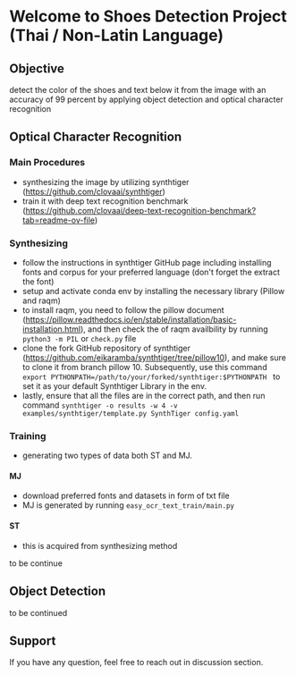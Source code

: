 # Welcome to Shoes Detection Project (Thai / Non-Latin Language) 

## Objective

detect the color of the shoes and text below it from the image with an accuracy of 99 percent by applying object detection and optical character recognition

## Optical Character Recognition

### Main Procedures
- synthesizing the image by utilizing synthtiger (https://github.com/clovaai/synthtiger)
- train it with deep text recognition benchmark (https://github.com/clovaai/deep-text-recognition-benchmark?tab=readme-ov-file)

### Synthesizing

- follow the instructions in synthtiger GitHub page including installing fonts and corpus for your preferred language (don't forget the extract the font)
- setup and activate conda env by installing the necessary library (Pillow and raqm)
- to install raqm, you need to follow the pillow document (https://pillow.readthedocs.io/en/stable/installation/basic-installation.html), and then check the of raqm availbility by running `python3 -m PIL` or `check.py` file
- clone the fork GitHub repository of synthtiger (https://github.com/eikaramba/synthtiger/tree/pillow10), and make sure to clone it from branch pillow 10. Subsequently, use this command `export PYTHONPATH=/path/to/your/forked/synthtiger:$PYTHONPATH
` to set it as your default Synthtiger Library in the env.
- lastly, ensure that all the files are in the correct path, and then run command `synthtiger -o results -w 4 -v examples/synthtiger/template.py SynthTiger config.yaml`

### Training

- generating two types of data both ST and MJ.

#### MJ
- download preferred fonts and datasets in form of txt file
- MJ is generated by running `easy_ocr_text_train/main.py`

#### ST
- this is acquired from synthesizing method

to be continue

## Object Detection

to be continued

## Support
If you have any question, feel free to reach out in discussion section.
